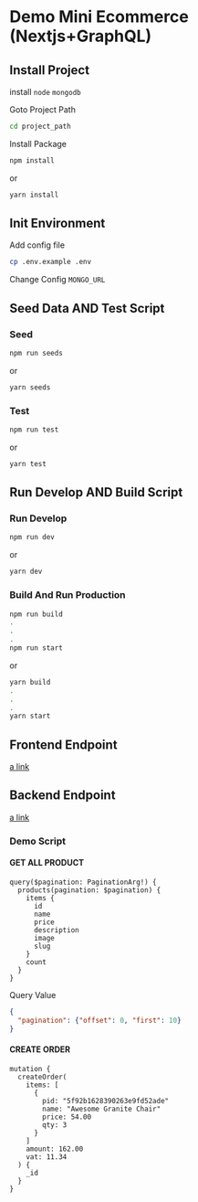 # Demo Mini Ecommerce (Nextjs+GraphQL)

## Install Project

install `node` `mongodb`

Goto Project Path

```bash
cd project_path
```

Install Package

```bash
npm install
```

or

```bash
yarn install
```

## Init Environment

Add config file

```bash
cp .env.example .env
```

Change Config `MONGO_URL`

## Seed Data AND Test Script

### Seed

```bash
npm run seeds
```

or

```bash
yarn seeds
```

### Test

```bash
npm run test
```

or

```bash
yarn test
```

## Run Develop AND Build Script

### Run Develop

```bash
npm run dev
```

or

```bash
yarn dev
```

### Build And Run Production

```bash
npm run build
.
.
.
npm run start
```

or

```bash
yarn build
.
.
.
yarn start
```

## Frontend Endpoint

[a link](http://localhost:3000)

## Backend Endpoint

[a link](http://localhost:3000/api/graphql)

### Demo Script

#### GET ALL PRODUCT

```gql
query($pagination: PaginationArg!) {
  products(pagination: $pagination) {
    items {
      id
      name
      price
      description
      image
      slug
    }
    count
  }
}
```

Query Value

```json
{
  "pagination": {"offset": 0, "first": 10}
}
```

#### CREATE ORDER

```gql
mutation {
  createOrder(
    items: [
      {
        pid: "5f92b1628390263e9fd52ade"
        name: "Awesome Granite Chair"
        price: 54.00
        qty: 3
      }
    ]
    amount: 162.00
    vat: 11.34
  ) {
    _id
  }
}
```
